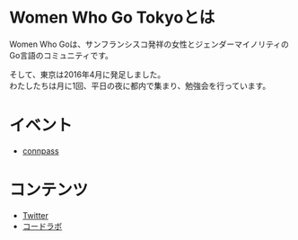 # Women Who Go Tokyoとは
Women Who Goは、サンフランシスコ発祥の女性とジェンダーマイノリティのGo言語のコミュニティです。  
  
そして、東京は2016年4月に発足しました。  
わたしたちは月に1回、平日の夜に都内で集まり、勉強会を行っています。  

# イベント

* [connpass](https://womenwhogo-tokyo.connpass.com)

# コンテンツ

* [Twitter](https://twitter.com/wwg_tokyo)
* [コードラボ](./codelab)
